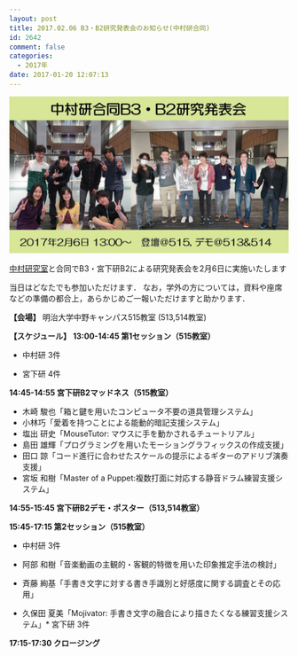 ```yaml
---
layout: post
title: 2017.02.06 B3・B2研究発表会のお知らせ(中村研合同)
id: 2642
comment: false
categories:
  - 2017年
date: 2017-01-20 12:07:13
---
```


![20170203,B3,B2](/wp-content/uploads/2017/01/20170203B3B2.jpg)

[中村研究室](http://nkmr-lab.org/)と合同でB3・宮下研B2による研究発表会を2月6日に実施いたします

当日はどなたでも参加いただけます．
なお，学外の方については，資料や座席などの準備の都合上，あらかじめご一報いただけますと助かります．

**【会場】**
明治大学中野キャンパス515教室 (513,514教室)

**【スケジュール】**
**13:00-14:45 第1セッション（515教室）**

*   中村研 3件

*   宮下研 4件

**14:45-14:55 宮下研B2マッドネス（515教室）**

*   木崎 駿也「箱と鍵を用いたコンピュータ不要の道具管理システム」
*   小林巧「愛着を持つことによる能動的暗記支援システム」
*   塩出 研史「MouseTutor: マウスに手を動かされるチュートリアル」
*   島田 雄輝「プログラミングを用いたモーショングラフィックスの作成支援」
*   田口 諒「コード進行に合わせたスケールの提示によるギターのアドリブ演奏支援」
*   宮坂 和樹「Master of a Puppet:複数打面に対応する静音ドラム練習支援システム」

**14:55-15:45 宮下研B2デモ・ポスター（513,514教室）**

**15:45-17:15 第2セッション（515教室）**

*   中村研 3件

*   阿部 和樹「音楽動画の主観的・客観的特徴を用いた印象推定手法の検討」
*   斉藤 絢基「手書き文字に対する書き手識別と好感度に関する調査とその応用」
*   久保田 夏美「Mojivator: 手書き文字の融合により描きたくなる練習支援システム」*   宮下研 3件

**17:15-17:30 クロージング**
